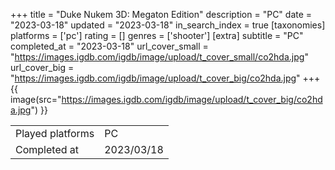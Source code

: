 +++
title = "Duke Nukem 3D: Megaton Edition"
description = "PC"
date = "2023-03-18"
updated = "2023-03-18"
in_search_index = true
[taxonomies]
platforms = ['pc']
rating = []
genres = ['shooter']
[extra]
subtitle = "PC"
completed_at = "2023-03-18"
url_cover_small = "https://images.igdb.com/igdb/image/upload/t_cover_small/co2hda.jpg"
url_cover_big = "https://images.igdb.com/igdb/image/upload/t_cover_big/co2hda.jpg"
+++
{{ image(src="https://images.igdb.com/igdb/image/upload/t_cover_big/co2hda.jpg") }}

|              |            |
| ------------ | ---------- |
| Played platforms    | PC |
| Completed at | 2023/03/18 |


